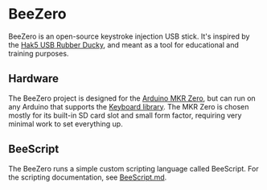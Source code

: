 # BeeZero

BeeZero is an open-source keystroke injection USB stick.
It's inspired by the [Hak5 USB Rubber Ducky],
and meant as a tool for educational and training purposes.

## Hardware

The BeeZero project is designed for the [Arduino MKR Zero],
but can run on any Arduino that supports the [Keyboard library].
The MKR Zero is chosen mostly for its built-in SD card slot and small form factor,
requiring very minimal work to set everything up.

## BeeScript

The BeeZero runs a simple custom scripting language called BeeScript.
For the scripting documentation, see [BeeScript.md](BeeScript.md).

[Hak5 USB Rubber Ducky]: https://docs.hak5.org/hak5-usb-rubber-ducky
[Arduino MKR Zero]: https://docs.arduino.cc/hardware/mkr-zero
[Keyboard library]: https://www.arduino.cc/reference/en/language/functions/usb/keyboard
